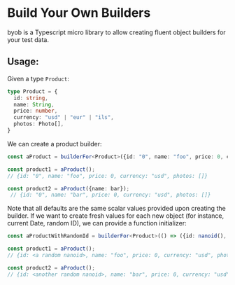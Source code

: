 
# Build Your Own Builders

byob is a Typescript micro library to allow creating fluent object builders for your test data. 

## Usage:

Given a type `Product`:

```typescript
type Product = {
  id: string,
  name: String,
  price: number, 
  currency: "usd" | "eur" | "ils",
  photos: Photo[],
}
```

We can create a product builder:

```typescript
const aProduct = builderFor<Product>({id: "0", name: "foo", price: 0, currency: "usd", photos: []});

const product1 = aProduct(); 
// {id: "0", name: "foo", price: 0, currency: "usd", photos: []}

const product2 = aProduct({name: bar});
 // {id: "0", name: "bar", price: 0, currency: "usd", photos: []}
```

Note that all defaults are the same scalar values provided upon creating the builder. If we want to create fresh values for each new object (for instance, current Date, random ID), we can provide a function initializer:

```typescript
const aProductWithRandomId = builderFor<Product>(() => ({id: nanoid(), name: "foo", price: 0, currency: "usd", photos: []}));

const product1 = aProduct(); 
// {id: <a random nanoid>, name: "foo", price: 0, currency: "usd", photos: []}

const product2 = aProduct();
// {id: <another random nanoid>, name: "bar", price: 0, currency: "usd", photos: []}
```
